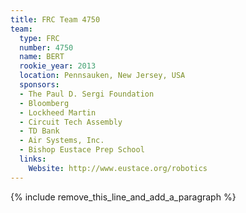 ```yaml
---
title: FRC Team 4750
team:
  type: FRC
  number: 4750
  name: BERT
  rookie_year: 2013
  location: Pennsauken, New Jersey, USA
  sponsors:
  - The Paul D. Sergi Foundation
  - Bloomberg
  - Lockheed Martin
  - Circuit Tech Assembly
  - TD Bank
  - Air Systems, Inc.
  - Bishop Eustace Prep School
  links:
    Website: http://www.eustace.org/robotics
---
```


{% include remove_this_line_and_add_a_paragraph %}